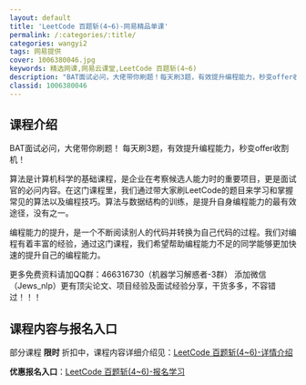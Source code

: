 ```yaml
---
layout: default
title: 'LeetCode 百题斩(4~6)-网易精品单课'
permalink: /:categories/:title/
categories: wangyi2
tags: 网易提供
cover: 1006380046.jpg
keywords: 精选网课,网易云课堂,LeetCode 百题斩(4~6)
description: "BAT面试必问，大佬带你刷题！每天刷3题，有效提升编程能力，秒变offer收割机！算法是计算机科学的基础课程，是企业在考察候选人能力时的重要项目，更是面试官的必问内容。在这门课程里，我们通过"
classid: 1006380046
---
```


## 课程介绍

BAT面试必问，大佬带你刷题！
每天刷3题，有效提升编程能力，秒变offer收割机！

算法是计算机科学的基础课程，是企业在考察候选人能力时的重要项目，更是面试官的必问内容。在这门课程里，我们通过带大家刷LeetCode的题目来学习和掌握常见的算法以及编程技巧。算法与数据结构的训练，是提升自身编程能力的最有效途径，没有之一。

编程能力的提升，是一个不断阅读别人的代码并转换为自己代码的过程。我们对编程有着丰富的经验，通过这门课程，我们希望帮助编程能力不足的同学能够更加快速的提升自己的编程能力。

更多免费资料请加QQ群：466316730（机器学习解惑者-3群） 
添加微信（Jews_nlp）更有顶尖论文、项目经验及面试经验分享，干货多多，不容错过！！！

## 课程内容与报名入口

部分课程 **限时** 折扣中，课程内容详细介绍见：[LeetCode 百题斩(4~6)-详情介绍](https://study.163.com/course/introduction/1006380046.htm?share=1&shareId=1025206652&utm_campaign=share&utm_medium=iphoneShare&utm_source=&utm_u=1025206652)

**优惠报名入口**：[LeetCode 百题斩(4~6)-报名学习](https://study.163.com/course/introduction/1006380046.htm?share=1&shareId=1025206652&utm_campaign=share&utm_medium=iphoneShare&utm_source=&utm_u=1025206652)

